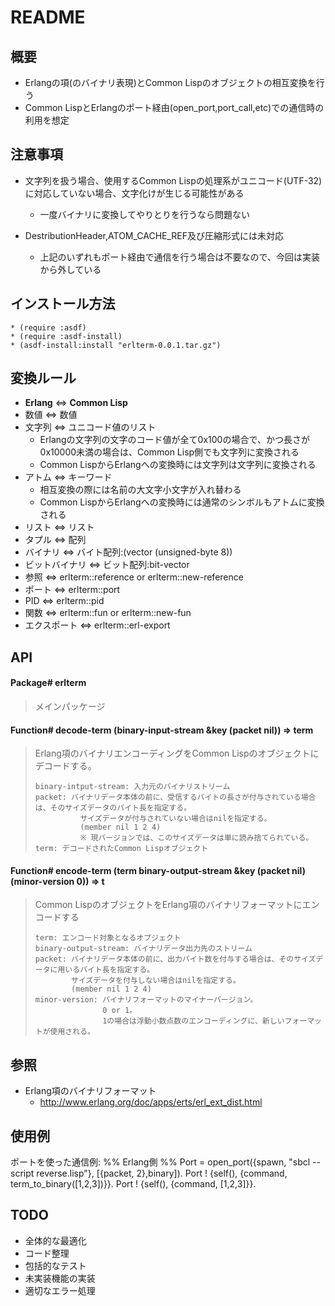 # README
## 概要
- Erlangの項(のバイナリ表現)とCommon Lispのオブジェクトの相互変換を行う
- Common LispとErlangのポート経由(open_port,port_call,etc)での通信時の利用を想定

## 注意事項
- 文字列を扱う場合、使用するCommon Lispの処理系がユニコード(UTF-32)に対応していない場合、文字化けが生じる可能性がある
  - 一度バイナリに変換してやりとりを行うなら問題ない

- DestributionHeader,ATOM_CACHE_REF及び圧縮形式には未対応
  - 上記のいずれもポート経由で通信を行う場合は不要なので、今回は実装から外している

## インストール方法
    * (require :asdf)
    * (require :asdf-install)
    * (asdf-install:install "erlterm-0.0.1.tar.gz")

## 変換ルール
- **Erlang** <=> **Common Lisp**
- 数値 <=> 数値
- 文字列 <=> ユニコード値のリスト  
  - Erlangの文字列の文字のコード値が全て0x100の場合で、かつ長さが0x10000未満の場合は、Common Lisp側でも文字列に変換される
  - Common LispからErlangへの変換時には文字列は文字列に変換される
- アトム <=> キーワード
  - 相互変換の際には名前の大文字小文字が入れ替わる
  - Common LispからErlangへの変換時には通常のシンボルもアトムに変換される
- リスト <=> リスト
- タプル <=> 配列
- バイナリ <=> バイト配列:(vector (unsigned-byte 8))
- ビットバイナリ <=> ビット配列:bit-vector
- 参照 <=> erlterm::reference or erlterm::new-reference
- ポート <=> erlterm::port
- PID <=> erlterm::pid
- 関数 <=> erlterm::fun or erlterm::new-fun
- エクスポート <=> erlterm::erl-export

## API
#### Package# erlterm
> メインパッケージ

#### Function# decode-term (binary-input-stream &key (packet nil)) => term
> Erlang項のバイナリエンコーディングをCommon Lispのオブジェクトにデコードする。 
> 
>     binary-intput-stream: 入力元のバイナリストリーム  
>     packet: バイナリデータ本体の前に、受信するバイトの長さが付与されている場合は、そのサイズデータのバイト長を指定する。  
>               サイズデータが付与されていない場合はnilを指定する。  
>               (member nil 1 2 4)  
>               ※ 現バージョンでは、このサイズデータは単に読み捨てられている。  
>     term: デコードされたCommon Lispオブジェクト

#### Function# encode-term (term binary-output-stream &key (packet nil) (minor-version 0)) => t
> Common LispのオブジェクトをErlang項のバイナリフォーマットにエンコードする  
>
>     term: エンコード対象となるオブジェクト  
>     binary-output-stream: バイナリデータ出力先のストリーム  
>     packet: バイナリデータ本体の前に、出力バイト数を付与する場合は、そのサイズデータに用いるバイト長を指定する。  
>             サイズデータを付与しない場合はnilを指定する。
>             (member nil 1 2 4)
>     minor-version: バイナリフォーマットのマイナーバージョン。
>                    0 or 1。
>                    1の場合は浮動小数点数のエンコーディングに、新しいフォーマットが使用される。

## 参照
- Erlang項のバイナリフォーマット
  - <http://www.erlang.org/doc/apps/erts/erl_ext_dist.html>

## 使用例
ポートを使った通信例:
    %% Erlang側
    %% 
Port = open_port({spawn, "sbcl --script reverse.lisp"}, [{packet, 2},binary]).
Port ! {self(), {command, term_to_binary([1,2,3])}}.
Port ! {self(), {command, [1,2,3]}}.

## TODO
- 全体的な最適化
- コード整理
- 包括的なテスト
- 未実装機能の実装
- 適切なエラー処理
